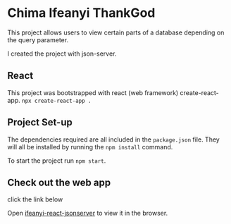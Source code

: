 # Chima Ifeanyi ThankGod

This project allows users to view certain parts of a database depending on the query parameter.

I created the project with json-server.

## React

This project was bootstrapped with react (web framework) create-react-app. `npx create-react-app .`

## Project Set-up

The dependencies required are all included in the `package.json` file. They will all be installed by running the `npm install` command.

To start the project run `npm start`.

## Check out the web app

click the link below

Open [ifeanyi-react-jsonserver](https://ifeanyi-react-jsonserver.netlify.app) to view it in the browser.